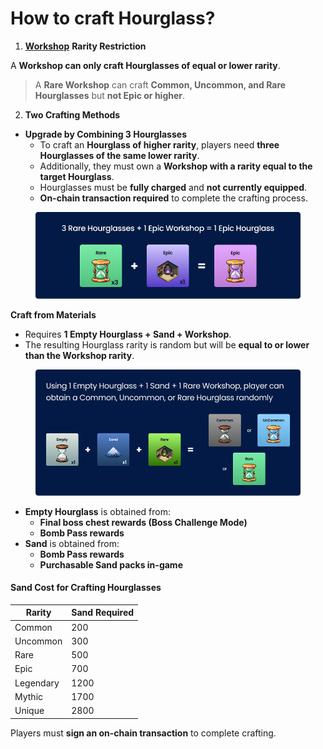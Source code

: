 # How to craft Hourglass?

1. [**Workshop**](../workshops.md) **Rarity Restriction**

A **Workshop can only craft Hourglasses of equal or lower rarity**.

> A **Rare Workshop** can craft **Common, Uncommon, and Rare Hourglasses** but **not Epic or higher**.

2. **Two Crafting Methods**

* **Upgrade by Combining 3 Hourglasses**
  * To craft an **Hourglass of higher rarity**, players need **three Hourglasses of the same lower rarity**.
  * Additionally, they must own a **Workshop with a rarity equal to the target Hourglass**.
  * Hourglasses must be **fully charged** and **not currently equipped**.
  * **On-chain transaction required** to complete the crafting process.

<figure><img src="../../../.gitbook/assets/Frame 1116608092.png" alt=""><figcaption></figcaption></figure>

**Craft from Materials**

* Requires **1 Empty Hourglass + Sand + Workshop**.
* The resulting Hourglass rarity is random but will be **equal to or lower than the Workshop rarity**.

<figure><img src="../../../.gitbook/assets/Frame 1116608041.png" alt=""><figcaption></figcaption></figure>

* **Empty Hourglass** is obtained from:
  * **Final boss chest rewards (Boss Challenge Mode)**
  * **Bomb Pass rewards**
* **Sand** is obtained from:
  * **Bomb Pass rewards**
  * **Purchasable Sand packs in-game**

#### **Sand Cost for Crafting Hourglasses**

| Rarity    | Sand Required |
| --------- | ------------- |
| Common    | 200           |
| Uncommon  | 300           |
| Rare      | 500           |
| Epic      | 700           |
| Legendary | 1200          |
| Mythic    | 1700          |
| Unique    | 2800          |

Players must **sign an on-chain transaction** to complete crafting.
